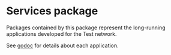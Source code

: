 # Services package

Packages contained by this package represent the long-running applications developed for the Test network.

See [godoc](https://godoc.org/github.com/test/go/services) for details about each application.